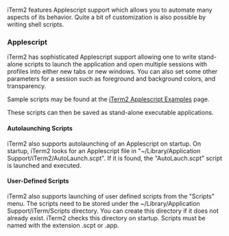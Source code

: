 iTerm2 features Applescript support which allows you to automate many aspects of its behavior. Quite a bit of customization is also possible by writing shell scripts.
### Applescript
iTerm2 has sophisticated Applescript support allowing one to write stand-alone scripts to launch the application and open multiple sessions with profiles into either new tabs or new windows. You can also set some other parameters for a session such as foreground and background colors, and transparency.

Sample scripts may be found at the <a href="https://code.google.com/p/iterm2/wiki/AppleScript">iTerm2 Applescript Examples</a> page.

These scripts can then be saved as stand-alone executable applications.

#### Autolaunching Scripts
iTerm2 also supports autolaunching of an Applescript on startup. On startup, iTerm2 looks for an Applescript file in "~/Library/Application Support/iTerm2/AutoLaunch.scpt". If it is found, the "AutoLauch.scpt" script is launched and executed.

#### User-Defined Scripts
iTerm2 also supports launching of user defined scripts from the "Scripts" menu. The scripts need to be stored under the ~/Library/Application Support/iTerm/Scripts directory. You can create this directory if it does not already exist. iTerm2 checks this directory on startup. Scripts must be named with the extension .scpt or .app.
